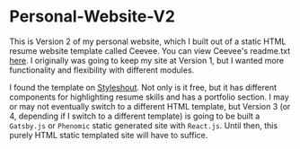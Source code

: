 # Personal-Website-V2
This is Version 2 of my personal website, which I built out of a static HTML resume website template called Ceevee. You can view Ceevee's readme.txt [here](https://github.com/danielschnoll/Personal-Website-V2/blob/master/readme.txt). I originally was going to keep my site at Version 1, but I wanted more functionality and flexibility with different modules. 

I found the template on [Styleshout](http://styleshout.com). Not only is it free, but it has different components for highlighting resume skills and has a portfolio section. I may or may not eventually switch to a different HTML template, but Version 3 (or 4, depending if I switch to a different template) is going to be built a `Gatsby.js` or `Phenomic` static generated site with `React.js`. Until then, this purely HTML static templated site will have to suffice.
